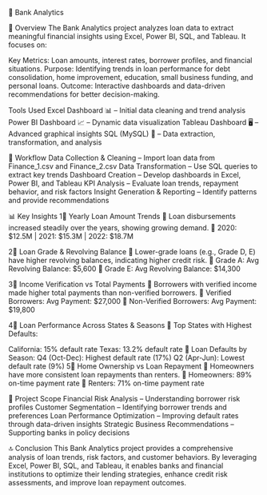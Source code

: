 🚀 Bank Analytics

📌 Overview
The Bank Analytics project analyzes loan data to extract meaningful financial insights using Excel, Power BI, SQL, and Tableau. It focuses on:

Key Metrics: Loan amounts, interest rates, borrower profiles, and financial situations.
Purpose: Identifying trends in loan performance for debt consolidation, home improvement, education, small business funding, and personal loans.
Outcome: Interactive dashboards and data-driven recommendations for better decision-making.

Tools Used
Excel Dashboard 📊 – Initial data cleaning and trend analysis
Power BI Dashboard 📈 – Dynamic data visualization
Tableau Dashboard 🖥️ – Advanced graphical insights
SQL (MySQL) 💾 – Data extraction, transformation, and analysis

🔄 Workflow
Data Collection & Cleaning – Import loan data from Finance_1.csv and Finance_2.csv
Data Transformation – Use SQL queries to extract key trends
Dashboard Creation – Develop dashboards in Excel, Power BI, and Tableau
KPI Analysis – Evaluate loan trends, repayment behavior, and risk factors
Insight Generation & Reporting – Identify patterns and provide recommendations

📊 Key Insights
1⃣ Yearly Loan Amount Trends
🔹 Loan disbursements increased steadily over the years, showing growing demand.
🔹 2020: $12.5M | 2021: $15.3M | 2022: $18.7M

2⃣ Loan Grade & Revolving Balance
🔹 Lower-grade loans (e.g., Grade D, E) have higher revolving balances, indicating higher credit risk.
🔹 Grade A: Avg Revolving Balance: $5,600
🔹 Grade E: Avg Revolving Balance: $14,300

3⃣ Income Verification vs Total Payments
🔹 Borrowers with verified income made higher total payments than non-verified borrowers.
🔹 Verified Borrowers: Avg Payment: $27,000
🔹 Non-Verified Borrowers: Avg Payment: $19,800

4⃣ Loan Performance Across States & Seasons
🔹 Top States with Highest Defaults:

California: 15% default rate
Texas: 13.2% default rate
🔹 Loan Defaults by Season:
Q4 (Oct-Dec): Highest default rate (17%)
Q2 (Apr-Jun): Lowest default rate (9%)
5⃣ Home Ownership vs Loan Repayment
🔹 Homeowners have more consistent loan repayments than renters.
🔹 Homeowners: 89% on-time payment rate
🔹 Renters: 71% on-time payment rate

🎯 Project Scope
Financial Risk Analysis – Understanding borrower risk profiles
Customer Segmentation – Identifying borrower trends and preferences
Loan Performance Optimization – Improving default rates through data-driven insights
Strategic Business Recommendations – Supporting banks in policy decisions

🔝 Conclusion
This Bank Analytics project provides a comprehensive analysis of loan trends, risk factors, and customer behaviors. By leveraging Excel, Power BI, SQL, and Tableau, it enables banks and financial institutions to optimize their lending strategies, enhance credit risk assessments, and improve loan repayment outcomes.
